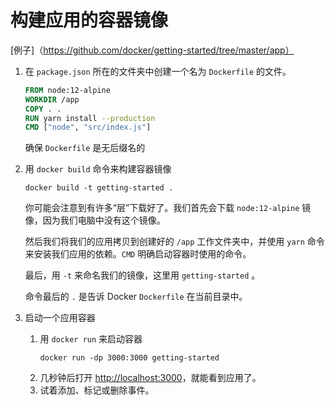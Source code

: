 # 构建应用的容器镜像

[例子]（https://github.com/docker/getting-started/tree/master/app）

1. 在 `package.json` 所在的文件夹中创建一个名为 `Dockerfile` 的文件。
    ```dockerfile
    FROM node:12-alpine
    WORKDIR /app
    COPY . .
    RUN yarn install --production
    CMD ["node", "src/index.js"]
    ```
    确保 `Dockerfile` 是无后缀名的

2. 用 `docker build` 命令来构建容器镜像
    ```shell
    docker build -t getting-started .
    ```
    
    你可能会注意到有许多“层”下载好了。我们首先会下载 `node:12-alpine` 镜像，因为我们电脑中没有这个镜像。
    
    然后我们将我们的应用拷贝到创建好的 `/app` 工作文件夹中，并使用 `yarn` 命令来安装我们应用的依赖。`CMD` 明确启动容器时使用的命令。

    最后，用 `-t` 来命名我们的镜像，这里用 `getting-started` 。

    命令最后的 `.` 是告诉 Docker `Dockerfile` 在当前目录中。

3. 启动一个应用容器
    1. 用 `docker run` 来启动容器
        ```shell
        docker run -dp 3000:3000 getting-started
        ```
    2. 几秒钟后打开 [http://localhost:3000](http://localhost:3000/)，就能看到应用了。
    3. 试着添加、标记或删除事件。

